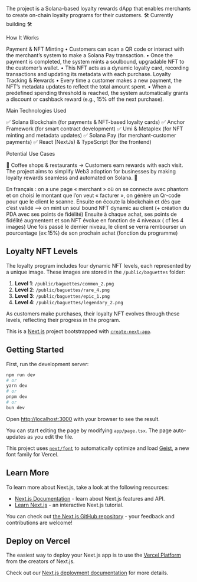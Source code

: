 The project is a Solana-based loyalty rewards dApp that enables merchants to create on-chain loyalty programs for their customers.
🛠️ Currently building 🛠️


How It Works
    
Payment & NFT Minting
•    Customers can scan a QR code or interact with the merchant’s system to make a Solana Pay transaction.
•    Once the payment is completed, the system mints a soulbound, upgradable NFT to the customer’s wallet.
•    This NFT acts as a dynamic loyalty card, recording transactions and updating its metadata with each purchase.
Loyalty Tracking & Rewards
•    Every time a customer makes a new payment, the NFT’s metadata updates to reflect the total amount spent.
•    When a predefined spending threshold is reached, the system automatically grants a discount or cashback reward (e.g., 15% off the next purchase).


Main Technologies Used

✅ Solana Blockchain (for payments & NFT-based loyalty cards)
✅ Anchor Framework (for smart contract development)
✅ Umi & Metaplex (for NFT minting and metadata updates)
✅ Solana Pay (for merchant-customer payments)
✅ React (NextJs) & TypeScript (for the frontend)

Potential Use Cases

🔹 Coffee shops & restaurants → Customers earn rewards with each visit.
The project aims to simplify Web3 adoption for businesses by making loyalty rewards seamless and automated on Solana. 🚀 

En français :
on a une page « merchant » où on se connecte avec phantom et on choisi le montant que l’on veut « facturer », on génère un Qr-code pour que le client le scanne.
Ensuite on écoute la blockchain et dès que c’est validé —> on mint un soul bound NFT dynamic au client (+ création du PDA avec ses points de fidélité)
Ensuite à chaque achat, ses points de fidélité augmentent et son NFT évolue en fonction de 4 niveaux ( cf les 4 images) 
Une fois passé le dernier niveau, le client se verra rembourser un pourcentage (ex:15%) de son prochain achat (fonction du programme)

## Loyalty NFT Levels

The loyalty program includes four dynamic NFT levels, each represented by a unique image. These images are stored in the `/public/baguettes` folder:

1. **Level 1**: `/public/baguettes/common_2.png`
2. **Level 2**: `/public/baguettes/rare_4.png`
3. **Level 3**: `/public/baguettes/epic_1.png`
4. **Level 4**: `/public/baguettes/legendary_2.png`

As customers make purchases, their loyalty NFT evolves through these levels, reflecting their progress in the program.


This is a [Next.js](https://nextjs.org) project bootstrapped with [`create-next-app`](https://nextjs.org/docs/app/api-reference/cli/create-next-app).

## Getting Started

First, run the development server:

```bash
npm run dev
# or
yarn dev
# or
pnpm dev
# or
bun dev
```

Open [http://localhost:3000](http://localhost:3000) with your browser to see the result.

You can start editing the page by modifying `app/page.tsx`. The page auto-updates as you edit the file.

This project uses [`next/font`](https://nextjs.org/docs/app/building-your-application/optimizing/fonts) to automatically optimize and load [Geist](https://vercel.com/font), a new font family for Vercel.

## Learn More

To learn more about Next.js, take a look at the following resources:

- [Next.js Documentation](https://nextjs.org/docs) - learn about Next.js features and API.
- [Learn Next.js](https://nextjs.org/learn) - an interactive Next.js tutorial.

You can check out [the Next.js GitHub repository](https://github.com/vercel/next.js) - your feedback and contributions are welcome!

## Deploy on Vercel

The easiest way to deploy your Next.js app is to use the [Vercel Platform](https://vercel.com/new?utm_medium=default-template&filter=next.js&utm_source=create-next-app&utm_campaign=create-next-app-readme) from the creators of Next.js.

Check out our [Next.js deployment documentation](https://nextjs.org/docs/app/building-your-application/deploying) for more details.
